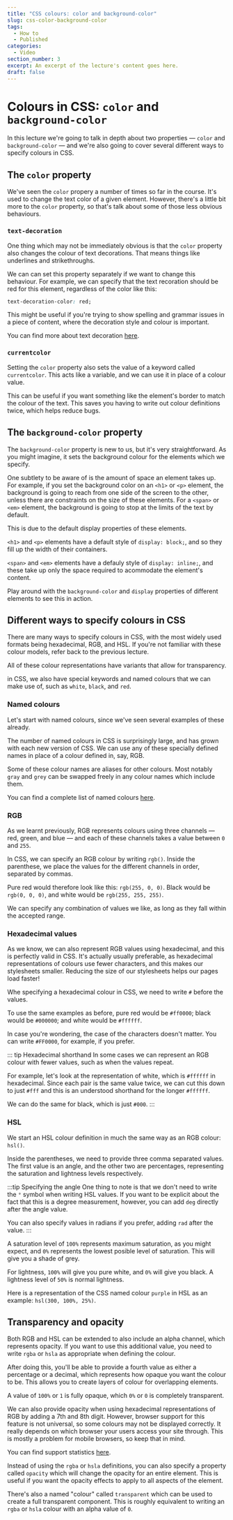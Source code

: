 ```yaml
---
title: "CSS colours: color and background-color"
slug: css-color-background-color
tags:
  - How to
  - Published
categories:
  - Video
section_number: 3
excerpt: An excerpt of the lecture's content goes here.
draft: false
---
```


# Colours in CSS: `color` and `background-color`

In this lecture we're going to talk in depth about two properties &mdash; `color` and `background-color` &mdash; and we're also going to cover several different ways to specify colours in CSS.

## The `color` property

We've seen the `color` propery a number of times so far in the course. It's used to change the text color of a given element. However, there's a little bit more to the `color` property, so that's talk about some of those less obvious behaviours.

### `text-decoration`

One thing which may not be immediately obvious is that the `color` property also changes the colour of text decorations. That means things like underlines and strikethroughs. 

We can can set this property separately if we want to change this behaviour. For example, we can specify that the text recoration should be red for this element, regardless of the color like this:

```css
text-decoration-color: red;
```

This might be useful if you're trying to show spelling and grammar issues in a piece of content, where the decoration style and colour is important.

You can find more about text decoration [here](https://developer.mozilla.org/en-US/docs/Web/CSS/text-decoration).

### `currentcolor`

Setting the `color` property also sets the value of a keyword called `currentcolor`. This acts like a variable, and we can use it in place of a colour value.

This can be useful if you want something like the element's border to match the colour of the text. This saves you having to write out colour definitions twice, which helps reduce bugs.

## The `background-color` property

The `background-color` property is new to us, but it's very straightforward. As you might imagine, it sets the background colour for the elements which we specify.

One subtlety to be aware of is the amount of space an element takes up. For example, if you set the background color on an `<h1>` or `<p>` element, the background is going to reach from one side of the screen to the other, unless there are constraints on the size of these elements. For a `<span>` or `<em>` element, the background is going to stop at the limits of the text by default.

This is due to the default display properties of these elements.

`<h1>` and `<p>` elements have a default style of `display: block;`, and so they fill up the width of their containers.

`<span>` and `<em>` elements have a defauly style of `display: inline;`, and these take up only the space required to acommodate the element's content.

Play around with the `background-color` and `display` properties of different elements to see this in action.

## Different ways to specify colours in CSS

There are many ways to specify colours in CSS, with the most widely used formats being hexadecimal, RGB, and HSL. If you're not familiar with these colour models, refer back to the previous lecture.

All of these colour representations have variants that allow for transparency.

in CSS, we also have special keywords and named colours that we can make use of, such as `white`, `black`, and `red`.

### Named colours

Let's start with named colours, since we've seen several examples of these already.

The number of named colours in CSS is surprisingly large, and has grown with each new version of CSS. We can use any of these specially defined names in place of a colour defined in, say, RGB.

Some of these colour names are aliases for other colours. Most notably `gray` and `grey` can be swapped freely in any colour names which include them.

You can find a complete list of named colours [here](https://developer.mozilla.org/en-US/docs/Web/CSS/color_value#Color_keywords).

### RGB

As we learnt previously, RGB represents colours using three channels &mdash; red, green, and blue &mdash; and each of these channels takes a value between `0` and `255`.

In CSS, we can specify an RGB colour by writing `rgb()`. Inside the parenthese, we place the values for the different channels in order, separated by commas.

Pure red would therefore look like this: `rgb(255, 0, 0)`. Black would be `rgb(0, 0, 0)`, and white would be `rgb(255, 255, 255)`.

We can specify any combination of values we like, as long as they fall within the accepted range.

### Hexadecimal values

As we know, we can also represent RGB values using hexadecimal, and this is perfectly valid in CSS. It's actually usually preferable, as hexadecimal representations of colours use fewer characters, and this makes our stylesheets smaller. Reducing the size of our stylesheets helps our pages load faster!

Whe specifying a hexadecimal colour in CSS, we need to write `#` before the values.

To use the same examples as before, pure red would be `#ff0000`; black would be `#000000`; and white would be `#ffffff`.

In case you're wondering, the case of the characters doesn't matter. You can write `#FF0000`, for example, if you prefer.

::: tip Hexadecimal shorthand
In some cases we can represent an RGB colour with fewer values, such as when the values repeat.

For example, let's look at the representation of white, which is `#ffffff` in hexadecimal. Since each pair is the same value twice, we can cut this down to just `#fff` and this is an understood shorthand for the longer `#ffffff`.

We can do the same for black, which is just `#000`.
:::

### HSL

We start an HSL colour definition in much the same way as an RGB colour: `hsl()`.

Inside the parentheses, we need to provide three comma separated values. The first value is an angle, and the other two are percentages, representing the saturation and lightness levels respectively.

:::tip Specifying the angle
One thing to note is that we don't need to write the `°` symbol when writing HSL values. If you want to be explicit about the fact that this is a degree measurement, however, you can add `deg` directly after the angle value.

You can also specify values in radians if you prefer, adding `rad` after the value.
:::

A saturation level of `100%` represents maximum saturation, as you might expect, and `0%` represents the lowest posible level of saturation. This will give you a shade of grey.

For lightness, `100%` will give you pure white, and `0%` will give you black. A lightness level of `50%` is normal lightness.

Here is a representation of the CSS named colour `purple` in HSL as an example: `hsl(300, 100%, 25%)`.

## Transparency and opacity

Both RGB and HSL can be extended to also include an alpha channel, which represents opacity. If you want to use this additional value, you need to write `rgba` or `hsla` as appropriate when defining the colour.

After doing this, you'll be able to provide a fourth value as either a percentage or a decimal, which represents how opaque you want the colour to be. This allows you to create layers of colour for overlapping elements.

A value of `100%` or `1` is fully opaque, which `0%` or `0` is completely transparent.

We can also provide opacity when using hexadecimal representations of RGB by adding a 7th and 8th digit. However, browser support for this feature is not universal, so some colours may not be displayed correctly. It really depends on which browser your users access your site through. This is mostly a problem for mobile browsers, so keep that in mind.

You can find support statistics [here](https://caniuse.com/#feat=css-rrggbbaa).

Instead of using the `rgba` or `hsla` definitions, you can also specify a property called `opacity` which will change the opacity for an entire element. This is useful if you want the opacity effects to apply to all aspects of the element.

There's also a named "colour" called `transparent` which can be used to create a full transparent component. This is roughly equivalent to writing an `rgba` or `hsla` colour with an alpha value of `0`.
